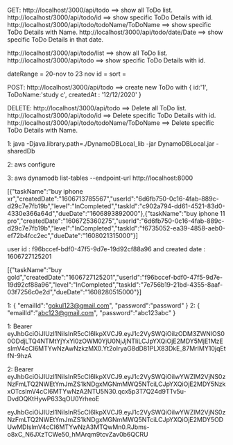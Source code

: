 
GET:
http://localhost/3000/api/todo ==> show all ToDo list.
http://localhost/3000/api/todo/id ==> show specific ToDo Details with id.
http://localhost/3000/api/todo/todoName/ToDoName ==> show specific ToDo Details with Name.
http://localhost/3000/api/todo/date/Date ==> show specific ToDo Details in that date.


http://localhost/3000/api/todo/list ==> show all ToDo list.
http://localhost/3000/api/todo ==> show specific ToDo Details with id.

dateRange = 20-nov to 23 nov
id = 
sort = 


POST:
http://localhost/3000/api/todo ==> create new ToDo with 
{
    id:'1',
    ToDoName:'study c',
    createdAt : '12/12/2020'
}

DELETE:
http://localhost/3000/api/todo ==> Delete all ToDo list.
http://localhost/3000/api/todo/id ==> Delete specific ToDo Details with id.
http://localhost/3000/api/todo/todoName/ToDoName ==> Delete specific ToDo Details with Name.


1: 
java -Djava.library.path=./DynamoDBLocal_lib -jar DynamoDBLocal.jar -sharedDb

2:
aws configure

3:
aws dynamodb list-tables --endpoint-url http://localhost:8000

 [{"taskName":"buy iphone xr","createdDate":"1606713785567","userId":"6d6fb750-0c16-4fab-889c-d29c7e7fb19b","level":"InCompleted","taskId":"c902a794-dd61-4521-83d0-4330e366a64d","dueDate":"1606893892000"},{"taskName":"buy iphone 11 pro","createdDate":"1606725360275","userId":"6d6fb750-0c16-4fab-889c-d29c7e7fb19b","level":"InCompleted","taskId":"f6735052-ea39-4858-aeb0-ef72b4fcc2ec","dueDate":"1608021315000"}]

 user id : f96bccef-bdf0-47f5-9d7e-19d92cf88a96 and created date : 1606727125201

 [{"taskName":"buy gold","createdDate":"1606727125201","userId":"f96bccef-bdf0-47f5-9d7e-19d92cf88a96","level":"InCompleted","taskId":"7e756b19-21bd-4355-8aaf-03f7256c0e2d","dueDate":"1608280515000"}]

1:
{
	"emailId":"gokul123@gmail.com",
	"password":"password"
}
2:
{
	"emailId":"abc123@gmail.com",
	"password":"abc123abc"
}


1:
Bearer eyJhbGciOiJIUzI1NiIsInR5cCI6IkpXVCJ9.eyJ1c2VySWQiOiIzODM3ZWNlOS00ODdjLTQ4NTMtYjYxYi0zOWM0YjU0NjJjNTIiLCJpYXQiOjE2MDY5MjE1MzEsImV4cCI6MTYwNzAwNzkzMX0.Yt2oIryaG8dD81PLX83DkE_87MrIMY10jqEtfN-9hzA

2:
Bearer eyJhbGciOiJIUzI1NiIsInR5cCI6IkpXVCJ9.eyJ1c2VySWQiOiIwYWZlM2VjNS0zNzFmLTQ2NWEtYmJmZS1kNDgxMGNmMWQ5NTciLCJpYXQiOjE2MDY5NzkxOTcsImV4cCI6MTYwNzA2NTU5N30.qcx5p3T7Q24d9TTv5u-DvdOQKtHywP633qOU0YrheoE

eyJhbGciOiJIUzI1NiIsInR5cCI6IkpXVCJ9.eyJ1c2VySWQiOiIwYWZlM2VjNS0zNzFmLTQ2NWEtYmJmZS1kNDgxMGNmMWQ5NTciLCJpYXQiOjE2MDY5ODUwMDIsImV4cCI6MTYwNzA3MTQwMn0.RJbms-o8xC_N6JXzTCWe50_hMArqm9tcvZav0b6QCRU